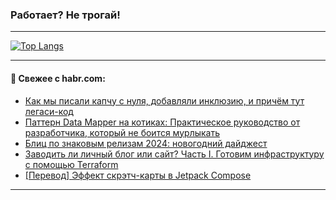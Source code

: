 ### Работает? Не трогай!

---
<!--
#### 🛠️ Technical stack:

![Java](https://img.shields.io/badge/Java-informational?logo=Oracle&style=flat&logoColor=white&color=FF4500)
![Kotlin](https://img.shields.io/badge/Kotlin-informational?logo=Kotlin&style=flat&logoColor=white&color=774D97)
![TS](https://img.shields.io/badge/TypeScript-informational?logo=typeScript&style=flat&logoColor=black&color=017acc)
![Python](https://img.shields.io/badge/Python-informational?logo=Python&style=flat&logoColor=black&color=ffdd54) <br>
![Spring](https://img.shields.io/badge/Spring-informational?logo=Spring&style=flat&logoColor=white&color=6DB33F) 
![SpringBoot](https://img.shields.io/badge/SpringBoot-informational?logo=SpringBoot&style=flat&logoColor=white&color=6DB33F)
![Nest](https://img.shields.io/badge/NestJS-informational?logo=NestJS&style=flat&logoColor=white&color=E0234E) 
![NodeJS](https://img.shields.io/badge/NodeJS-informational?logo=node.js&style=flat&logoColor=white&color=70A760)<br>
![PostgreSQL](https://img.shields.io/badge/PostgreSQL-informational?logo=PostgreSQL&style=flat&logoColor=white&color=DAA520)
![MongoDB](https://img.shields.io/badge/MongoDB-informational?logo=MongoDB&style=flat&logoColor=white&color=870000)
![Apache](https://img.shields.io/badge/Apache-informational?logo=apache&style=flat&logoColor=white&color=f74e28)

___ 
-->

<!--- #### 🛠️ : --->

[![Top Langs](https://github-readme-stats-82jvfl3w3-advtsettinggmailcoms-projects.vercel.app/api/top-langs/?username=zloylis&langs_count=10&hide_title=true&title_color=e6edf3&size_weight=0.5&count_weight=0.5&layout=compact&hide_progress=true&hide_border=true&theme=dracula)](https://github.com/zloylis)

<!---


####  :octocat:&nbsp;&nbsp; Статистика:

![GitHub stats](https://github-readme-stats-u2qms2cxw-advtsettinggmailcoms-projects.vercel.app/api?username=zloylis&show_icons=true&hide_border=true&theme=dracula&title_color=e6edf3&include_all_commits=true&count_private=true&hide_rank=false&hide_title=true&rank_icon=github)
-->
---

#### 💬 Свежее с habr.com:

<!-- BLOG-POST-LIST:START -->
- [Как мы писали капчу с нуля, добавляли инклюзию, и причём тут легаси-код](https://habr.com/ru/companies/vk/articles/869776/?utm_source=habrahabr&utm_medium=rss&utm_campaign=869776)
- [Паттерн Data Mapper на котиках: Практическое руководство от разработчика, который не боится мурлыкать](https://habr.com/ru/companies/otus/articles/868588/?utm_source=habrahabr&utm_medium=rss&utm_campaign=868588)
- [Блиц по знаковым релизам 2024: новогодний дайджест](https://habr.com/ru/companies/timeweb/articles/870384/?utm_source=habrahabr&utm_medium=rss&utm_campaign=870384)
- [Заводить ли личный блог или сайт? Часть I. Готовим инфраструктуру c помощью Terraform](https://habr.com/ru/articles/870366/?utm_source=habrahabr&utm_medium=rss&utm_campaign=870366)
- [[Перевод] Эффект скрэтч-карты в Jetpack Compose](https://habr.com/ru/articles/866426/?utm_source=habrahabr&utm_medium=rss&utm_campaign=866426)
<!-- BLOG-POST-LIST:END -->

---
